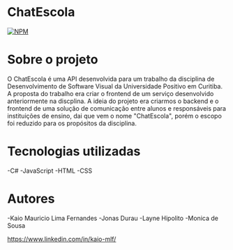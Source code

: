 
# ChatEscola 
[![NPM](https://img.shields.io/npm/l/react)](https://github.com/KaioLF/ChatEscola/blob/main/LICENSE) 

# Sobre o projeto

O ChatEscola é uma API desenvolvida para um trabalho da disciplina de Desenvolvimento de Software Visual da Universidade Positivo em Curitiba. A proposta do trabalho era criar o frontend de um serviço desenvolvido anteriormente na discplina. A ideia do projeto era criarmos o backend e o frontend de uma solução de comunicação entre alunos e responsáveis para instituições de ensino, dai que vem o nome "ChatEscola", porém o escopo foi reduzido para os propósitos da disciplina.


# Tecnologias utilizadas

-C#
-JavaScript
-HTML
-CSS

# Autores

-Kaio Mauricio Lima Fernandes
-Jonas Durau
-Layne Hipolito
-Monica de Sousa

https://www.linkedin.com/in/kaio-mlf/
